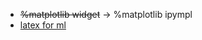 * <del>%matplotlib widget</del> -> %matplotlib ipympl
* [latex for ml](https://blmoistawinde.github.io/ml_equations_latex/)